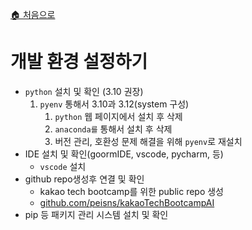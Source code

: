 [🏠 처음으로](/README.md)

# 개발 환경 설정하기

- `python` 설치 및 확인 (3.10 권장)
    1. `pyenv` 통해서 3.10과 3.12(system 구성)
        1. `python` 웹 페이지에서 설치 후 삭제
        2. `anaconda를` 통해서 설치 후 삭제
        3. 버전 관리, 호환성 문제 해결을 위해 `pyenv`로 재설치
- IDE 설치 및 확인(goormIDE, vscode, pycharm, 등)
    - `vscode` 설치
- github repo생성후 연결 및 확인
    - kakao tech bootcamp를 위한 public repo 생성
    - [github.com/peisns/kakaoTechBootcampAI](https://github.com/peisns/kakaoTechBootcampAI)
- pip 등 패키지 관리 시스템 설치 및 확인
